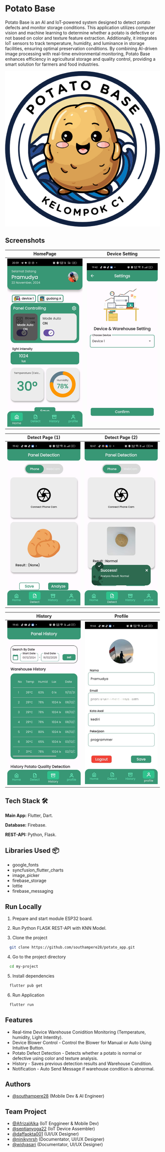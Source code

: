 

# Potato Base

Potato Base is an AI and IoT-powered system designed to detect potato defects and monitor storage conditions. This application utilizes computer vision and machine learning to determine whether a potato is defective or not based on color and texture feature extraction. Additionally, it integrates IoT sensors to track temperature, humidity, and luminance in storage facilities, ensuring optimal preservation conditions. By combining AI-driven image processing with real-time environmental monitoring, Potato Base enhances efficiency in agricultural storage and quality control, providing a smart solution for farmers and food industries.

![Logo](assets/icon/icon.png)


## Screenshots

HomePage             |  Device Setting
:-------------------------:|:-------------------------:
![](assets/content_readme/1_home.jpeg)  |  ![](assets/content_readme/2_choosedevice.jpeg)

Detect Page (1)             |  Detect Page (2)
:-------------------------:|:-------------------------:
![](assets/content_readme/3_1detect.jpeg)  |  ![](assets/content_readme/3_2detect.jpeg)

History             |  Profile
:-------------------------:|:-------------------------:
![](assets/content_readme/4_history.jpeg)  |  ![](assets/content_readme/5_showprofile.jpeg)

## Tech Stack 🛠️

**Main App:** Flutter, Dart.  

**Database:** Firebase.

**REST-API:** Python, Flask.  

## Libraries Used 📦

- google_fonts
- syncfusion_flutter_charts
- image_picker
- firebase_storage
- lottie
- firebase_messaging

## Run Locally

1. Prepare and start module ESP32 board.

2. Run Python FLASK REST-API with KNN Model.

3. Clone the project

```bash
  git clone https://github.com/southampere28/potato_app.git
```

4. Go to the project directory

```bash
  cd my-project
```

5. Install dependencies

```bash
  flutter pub get
```

6. Run Application

```bash
  flutter run
```


## Features

- Real-time Device Warehouse Conidition Monitoring (Temperature, humidity, Light Intentity).
- Device Blower Control - Control the Blower for Manual or Auto Using Intuitive Button. 
- Potato Defect Detection - Detects whether a potato is normal or defective using color and texture analysis.
- History - Saves previous detection results and Warehouse Condition.
- Notification - Auto Send Message if warehouse condition is abnormal.

## Authors

- [@southampere28](https://www.github.com/southampere28) (Mobile Dev & AI Engineer)

## Team Project

- [@AfrizalAlka](https://github.com/AfrizalAlka) (IoT Enggineer & Mobile Dev)
- [@septianyoga22](https://github.com/septianyoga22) (IoT Device Assembler)
- [@daffaokta001](https://github.com/daffaokta001) (UI/UX Designer)
- [@ninikynrsh](https://github.com/ninikynrsh) (Documentator, UI/UX Designer)
- [@widyasari](https://github.com/widyasari) (Documentator, UI/UX Designer)